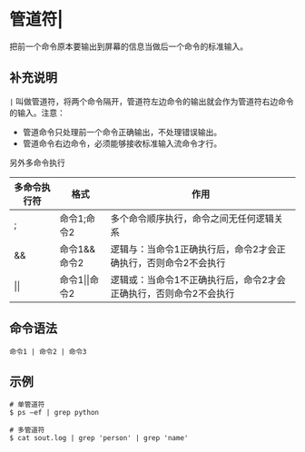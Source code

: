 管道符|
===

把前一个命令原本要输出到屏幕的信息当做后一个命令的标准输入。

## 补充说明

`|` 叫做管道符，将两个命令隔开，管道符左边命令的输出就会作为管道符右边命令的输入。注意： 

* 管道命令只处理前一个命令正确输出，不处理错误输出。
* 管道命令右边命令，必须能够接收标准输入流命令才行。

另外多命令执行

| 多命令执行符 | 格式           | 作用                                                         |
| ------------ | -------------- | ------------------------------------------------------------ |
| ;            | 命令1;命令2    | 多个命令顺序执行，命令之间无任何逻辑关系                     |
| &&           | 命令1&&命令2   | 逻辑与：当命令1正确执行后，命令2才会正确执行，否则命令2不会执行 |
| \|\|         | 命令1\|\|命令2 | 逻辑或：当命令1不正确执行后，命令2才会正确执行，否则命令2不会执行 |

## 命令语法

```
命令1 | 命令2 | 命令3
```

## 示例

```shell
# 单管道符
$ ps –ef | grep python

# 多管道符
$ cat sout.log | grep 'person' | grep 'name'
```
